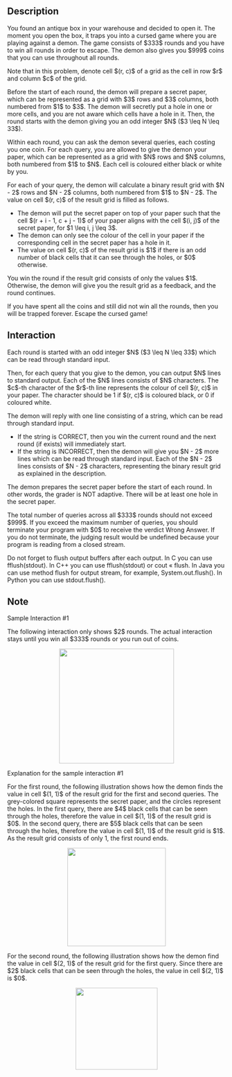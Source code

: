 ## Description

<div><p>You found an antique box in your warehouse and decided to open it. The moment you open the box, it traps you into a cursed game where you are playing against a demon. The game consists of $333$ rounds and you have to win all rounds in order to escape. The demon also gives you $999$ coins that you can use throughout all rounds.</p><p>Note that in this problem, denote cell $(r, c)$ of a grid as the cell in row $r$ and column $c$ of the grid.</p><p>Before the start of each round, the demon will prepare a <span class="tex-font-style-it">secret paper</span>, which can be represented as a grid with $3$ rows and $3$ columns, both numbered from $1$ to $3$. The demon will secretly put a hole in <span class="tex-font-style-bf">one or more cells</span>, and you are not aware which cells have a hole in it. Then, the round starts with the demon giving you an <span class="tex-font-style-bf">odd</span> integer $N$ ($3 \leq N \leq 33$).</p><p>Within each round, you can ask the demon several queries, each costing you one coin. For each query, you are allowed to give the demon <span class="tex-font-style-it">your paper</span>, which can be represented as a grid with $N$ rows and $N$ columns, both numbered from $1$ to $N$. Each cell is coloured either black or white by you.</p><p>For each of your query, the demon will calculate a binary <span class="tex-font-style-it">result grid</span> with $N - 2$ rows and $N - 2$ columns, both numbered from $1$ to $N - 2$. The value on cell $(r, c)$ of the result grid is filled as follows.</p><ul> <li> The demon will put the secret paper on top of your paper such that the cell $(r + i - 1, c + j - 1)$ of your paper aligns with the cell $(i, j)$ of the secret paper, for $1 \leq i, j \leq 3$. </li><li> The demon can only see the colour of the cell in your paper if the corresponding cell in the secret paper has a hole in it. </li><li> The value on cell $(r, c)$ of the result grid is $1$ if there is an odd number of black cells that it can see through the holes, or $0$ otherwise. </li></ul><p>You win the round if the result grid consists of only the values $1$. Otherwise, the demon will give you the result grid as a feedback, and the round continues.</p><p>If you have spent all the coins and still did not win all the rounds, then you will be trapped forever. Escape the cursed game!</p></div><div><h2>Interaction</h2><p>Each round is started with an odd integer $N$ ($3 \leq N \leq 33$) which can be read through standard input.</p><p>Then, for each query that you give to the demon, you can output $N$ lines to standard output. Each of the $N$ lines consists of $N$ characters. The $c$-th character of the $r$-th line represents the colour of cell $(r, c)$ in your paper. The character should be <span class="tex-font-style-tt">1</span> if $(r, c)$ is coloured black, or <span class="tex-font-style-tt">0</span> if coloured white.</p><p>The demon will reply with one line consisting of a string, which can be read through standard input.</p><ul> <li> If the string is <span class="tex-font-style-tt">CORRECT</span>, then you win the current round and the next round (if exists) will immediately start.  </li><li> If the string is <span class="tex-font-style-tt">INCORRECT</span>, then the demon will give you $N - 2$ more lines which can be read through standard input. Each of the $N - 2$ lines consists of $N - 2$ characters, representing the binary result grid as explained in the description. </li></ul><p>The demon prepares the secret paper before the start of each round. In other words, <span class="tex-font-style-bf">the grader is NOT adaptive</span>. There will be at least one hole in the secret paper.</p><p>The total number of queries across all $333$ rounds should not exceed $999$. If you exceed the maximum number of queries, you should terminate your program with $0$ to receive the verdict <span class="tex-font-style-it">Wrong Answer</span>. If you do not terminate, the judging result would be undefined because your program is reading from a closed stream.</p><p>Do not forget to flush output buffers after each output. In C you can use <span class="tex-font-style-tt">fflush(stdout)</span>. In C++ you can use <span class="tex-font-style-tt">fflush(stdout)</span> or <span class="tex-font-style-tt">cout « flush</span>. In Java you can use method <span class="tex-font-style-tt">flush</span> for output stream, for example, <span class="tex-font-style-tt">System.out.flush()</span>. In Python you can use <span class="tex-font-style-tt">stdout.flush()</span>.</p></div>

## Note

<p><span class="tex-font-style-it">Sample Interaction #1</span></p><p>The following interaction only shows $2$ rounds. The actual interaction stays until you win all $333$ rounds or you run out of coins.</p><center> <img class="tex-graphics" src="file://08lLMNXC.png" style="max-width: 100.0%;max-height: 100.0%;" width="265px"> </center><p><span class="tex-font-style-it">Explanation for the sample interaction #1</span></p><p>For the first round, the following illustration shows how the demon finds the value in cell $(1, 1)$ of the result grid for the first and second queries. The grey-colored square represents the secret paper, and the circles represent the holes. In the first query, there are $4$ black cells that can be seen through the holes, therefore the value in cell $(1, 1)$ of the result grid is $0$. In the second query, there are $5$ black cells that can be seen through the holes, therefore the value in cell $(1, 1)$ of the result grid is $1$. As the result grid consists of only <span class="tex-font-style-tt">1</span>, the first round ends.</p><center> <img class="tex-graphics" src="file://EUVuEHQZ.png" style="max-width: 100.0%;max-height: 100.0%;" width="227px"> </center><p>For the second round, the following illustration shows how the demon find the value in cell $(2, 1)$ of the result grid for the first query. Since there are $2$ black cells that can be seen through the holes, the value in cell $(2, 1)$ is $0$.</p><center> <img class="tex-graphics" src="file://isrjP9tg.png" style="max-width: 100.0%;max-height: 100.0%;" width="189px"> </center>
